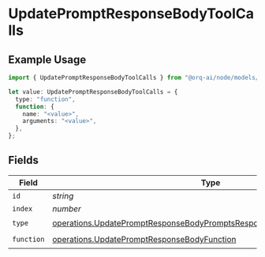 # UpdatePromptResponseBodyToolCalls

## Example Usage

```typescript
import { UpdatePromptResponseBodyToolCalls } from "@orq-ai/node/models/operations";

let value: UpdatePromptResponseBodyToolCalls = {
  type: "function",
  function: {
    name: "<value>",
    arguments: "<value>",
  },
};
```

## Fields

| Field                                                                                                                                                                | Type                                                                                                                                                                 | Required                                                                                                                                                             | Description                                                                                                                                                          |
| -------------------------------------------------------------------------------------------------------------------------------------------------------------------- | -------------------------------------------------------------------------------------------------------------------------------------------------------------------- | -------------------------------------------------------------------------------------------------------------------------------------------------------------------- | -------------------------------------------------------------------------------------------------------------------------------------------------------------------- |
| `id`                                                                                                                                                                 | *string*                                                                                                                                                             | :heavy_minus_sign:                                                                                                                                                   | N/A                                                                                                                                                                  |
| `index`                                                                                                                                                              | *number*                                                                                                                                                             | :heavy_minus_sign:                                                                                                                                                   | N/A                                                                                                                                                                  |
| `type`                                                                                                                                                               | [operations.UpdatePromptResponseBodyPromptsResponse200ApplicationJSONType](../../models/operations/updatepromptresponsebodypromptsresponse200applicationjsontype.md) | :heavy_check_mark:                                                                                                                                                   | N/A                                                                                                                                                                  |
| `function`                                                                                                                                                           | [operations.UpdatePromptResponseBodyFunction](../../models/operations/updatepromptresponsebodyfunction.md)                                                           | :heavy_check_mark:                                                                                                                                                   | N/A                                                                                                                                                                  |